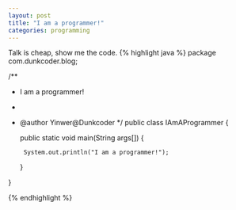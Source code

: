 ```yaml
---
layout: post
title: "I am a programmer!"
categories: programming
---
```

Talk is cheap, show me the code.
{% highlight java %}
package com.dunkcoder.blog;

/**
 * I am a programmer!
 *
 * @author Yinwer@Dunkcoder
 */
public class IAmAProgrammer {

    public static void main(String args[]) {

        System.out.println("I am a programmer!");

    }

}

{% endhighlight %}